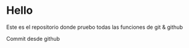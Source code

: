 # Hello

Este es el repositorio donde pruebo todas las funciones de git & github

Commit desde github
